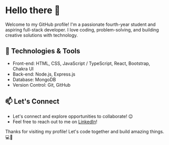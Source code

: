 # Hello there 👋

Welcome to my GitHub profile! I'm a passionate fourth-year student and aspiring full-stack developer. I love coding, problem-solving, and building creative solutions with technology.

## 🔧 Technologies & Tools

- Front-end: HTML, CSS, JavaScript / TypeScript, React, Bootstrap, Chakra UI
- Back-end: Node.js, Express.js
- Database: MongoDB
- Version Control: Git, GitHub

## 📫 Let's Connect

- Let's connect and explore opportunities to collaborate! 😉
- Feel free to reach out to me on [LinkedIn](https://www.linkedin.com/in/khang-nguyen3902)!

Thanks for visiting my profile! Let's code together and build amazing things. 💻🚀
